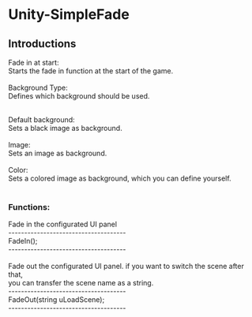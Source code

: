 # Unity-SimpleFade
<h2>Introductions</h2>
Fade in at start:</br>
Starts the fade in function at the start of the game.</br></br>
Background Type:</br>
Defines which background should be used.</br></br>
<img src="https://user-images.githubusercontent.com/75275468/151568655-0cb12f7a-5a78-4d34-9625-80111bd49491.png" alt="">

Default background:</br>
Sets a black image as background.</br></br>
Image:</br>
Sets an image as background.</br></br>
Color:</br>
Sets a colored image as background, which you can define yourself.</br></br>
<img src="https://user-images.githubusercontent.com/75275468/151570719-9c6464e6-5135-4dd9-a247-5ab20dbdfe2b.png" alt="">

<h3>Functions:</h3>
Fade in the configurated UI panel</br>
-------------------------------------</br>
FadeIn();</br>
-------------------------------------</br>
</br>
Fade out the configurated UI panel. if you want to switch the scene after that, </br>
you can transfer the scene name as a string.</br>
-------------------------------------</br>
FadeOut(string uLoadScene);</br>
-------------------------------------</br>
